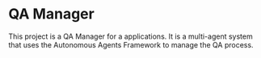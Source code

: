 # QA Manager

This project is a QA Manager for a applications. It is a multi-agent system that uses the Autonomous Agents Framework to manage the QA process.
